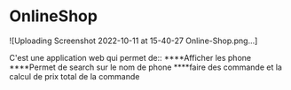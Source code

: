 # OnlineShop
![Uploading Screenshot 2022-10-11 at 15-40-27 Online-Shop.png…]

C'est une application web qui permet de::                                                                                                                                        ****Afficher les phone 
 ****Permet de search sur le nom de phone                                                                                                                                        ****faire des commande et la calcul de prix total de la commande 

 
